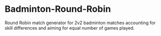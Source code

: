 # Badminton-Round-Robin
Round Robin match generator for 2v2 badminton matches accounting for skill differences and aiming for equal number of games played.
